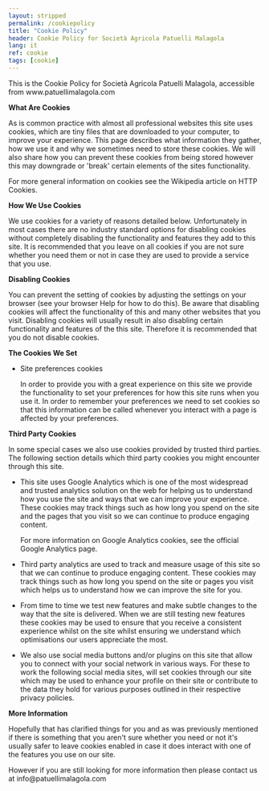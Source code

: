 ```yaml
---
layout: stripped
permalink: /cookiepolicy
title: "Cookie Policy"
header: Cookie Policy for Società Agricola Patuelli Malagola
lang: it
ref: cookie
tags: [cookie]
---
```


<p>This is the Cookie Policy for Società Agricola Patuelli Malagola, accessible from www.patuellimalagola.com</p>

<p><strong>What Are Cookies</strong></p>

<p>As is common practice with almost all professional websites this site uses cookies, which are tiny files that are downloaded to your computer, to improve your experience. This page describes what information they gather, how we use it and why we sometimes need to store these cookies. We will also share how you can prevent these cookies from being stored however this may downgrade or 'break' certain elements of the sites functionality.</p>

<p>For more general information on cookies see the Wikipedia article on HTTP Cookies.</p>

<p><strong>How We Use Cookies</strong></p>

<p>We use cookies for a variety of reasons detailed below. Unfortunately in most cases there are no industry standard options for disabling cookies without completely disabling the functionality and features they add to this site. It is recommended that you leave on all cookies if you are not sure whether you need them or not in case they are used to provide a service that you use.</p>

<p><strong>Disabling Cookies</strong></p>

<p>You can prevent the setting of cookies by adjusting the settings on your browser (see your browser Help for how to do this). Be aware that disabling cookies will affect the functionality of this and many other websites that you visit. Disabling cookies will usually result in also disabling certain functionality and features of the this site. Therefore it is recommended that you do not disable cookies.</p>

<p><strong>The Cookies We Set</strong></p>

<ul>


<li>
    <p>Site preferences cookies</p>
    <p>In order to provide you with a great experience on this site we provide the functionality to set your preferences for how this site runs when you use it. In order to remember your preferences we need to set cookies so that this information can be called whenever you interact with a page is affected by your preferences.</p>
</li>

</ul>

<p><strong>Third Party Cookies</strong></p>

<p>In some special cases we also use cookies provided by trusted third parties. The following section details which third party cookies you might encounter through this site.</p>

<ul>

<li>
    <p>This site uses Google Analytics which is one of the most widespread and trusted analytics solution on the web for helping us to understand how you use the site and ways that we can improve your experience. These cookies may track things such as how long you spend on the site and the pages that you visit so we can continue to produce engaging content.</p>
    <p>For more information on Google Analytics cookies, see the official Google Analytics page.</p>
</li>

<li>
    <p>Third party analytics are used to track and measure usage of this site so that we can continue to produce engaging content. These cookies may track things such as how long you spend on the site or pages you visit which helps us to understand how we can improve the site for you.</p>
</li>

<li>
    <p>From time to time we test new features and make subtle changes to the way that the site is delivered. When we are still testing new features these cookies may be used to ensure that you receive a consistent experience whilst on the site whilst ensuring we understand which optimisations our users appreciate the most.</p>
</li>


<li>
    <p>We also use social media buttons and/or plugins on this site that allow you to connect with your social network in various ways. For these to work the following social media sites, will set cookies through our site which may be used to enhance your profile on their site or contribute to the data they hold for various purposes outlined in their respective privacy policies.</p>
</li>

</ul>

<p><strong>More Information</strong></p>

<p>Hopefully that has clarified things for you and as was previously mentioned if there is something that you aren't sure whether you need or not it's usually safer to leave cookies enabled in case it does interact with one of the features you use on our site.</p>

<p>However if you are still looking for more information then please contact us at info@patuellimalagola.com </p>
